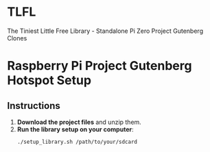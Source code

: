 # TLFL
The Tiniest Little Free Library - Standalone Pi Zero Project Gutenberg Clones
# Raspberry Pi Project Gutenberg Hotspot Setup

## Instructions

1. **Download the project files** and unzip them.
2. **Run the library setup on your computer**:
   ```sh
   ./setup_library.sh /path/to/your/sdcard
